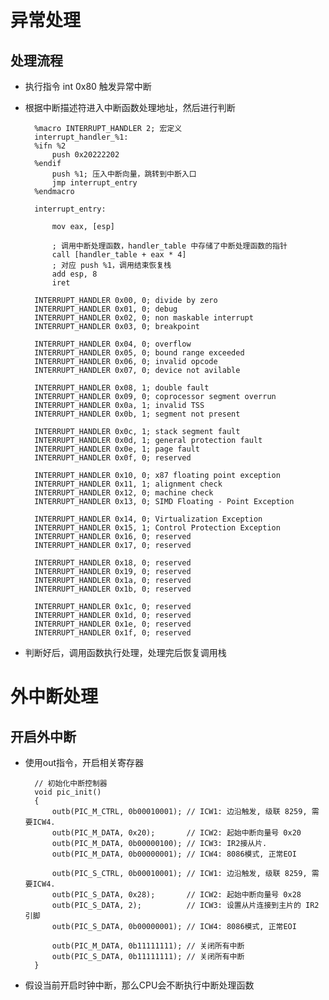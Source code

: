 # 异常处理
## 处理流程
- 执行指令 int 0x80 触发异常中断
    
- 根据中断描述符进入中断函数处理地址，然后进行判断

        %macro INTERRUPT_HANDLER 2; 宏定义
        interrupt_handler_%1:
        %ifn %2
            push 0x20222202
        %endif
            push %1; 压入中断向量，跳转到中断入口
            jmp interrupt_entry
        %endmacro

        interrupt_entry:

            mov eax, [esp]

            ; 调用中断处理函数，handler_table 中存储了中断处理函数的指针
            call [handler_table + eax * 4]
            ; 对应 push %1，调用结束恢复栈
            add esp, 8
            iret
        
        INTERRUPT_HANDLER 0x00, 0; divide by zero
        INTERRUPT_HANDLER 0x01, 0; debug
        INTERRUPT_HANDLER 0x02, 0; non maskable interrupt
        INTERRUPT_HANDLER 0x03, 0; breakpoint

        INTERRUPT_HANDLER 0x04, 0; overflow
        INTERRUPT_HANDLER 0x05, 0; bound range exceeded
        INTERRUPT_HANDLER 0x06, 0; invalid opcode
        INTERRUPT_HANDLER 0x07, 0; device not avilable

        INTERRUPT_HANDLER 0x08, 1; double fault
        INTERRUPT_HANDLER 0x09, 0; coprocessor segment overrun
        INTERRUPT_HANDLER 0x0a, 1; invalid TSS
        INTERRUPT_HANDLER 0x0b, 1; segment not present

        INTERRUPT_HANDLER 0x0c, 1; stack segment fault
        INTERRUPT_HANDLER 0x0d, 1; general protection fault
        INTERRUPT_HANDLER 0x0e, 1; page fault
        INTERRUPT_HANDLER 0x0f, 0; reserved

        INTERRUPT_HANDLER 0x10, 0; x87 floating point exception
        INTERRUPT_HANDLER 0x11, 1; alignment check
        INTERRUPT_HANDLER 0x12, 0; machine check
        INTERRUPT_HANDLER 0x13, 0; SIMD Floating - Point Exception

        INTERRUPT_HANDLER 0x14, 0; Virtualization Exception
        INTERRUPT_HANDLER 0x15, 1; Control Protection Exception
        INTERRUPT_HANDLER 0x16, 0; reserved
        INTERRUPT_HANDLER 0x17, 0; reserved

        INTERRUPT_HANDLER 0x18, 0; reserved
        INTERRUPT_HANDLER 0x19, 0; reserved
        INTERRUPT_HANDLER 0x1a, 0; reserved
        INTERRUPT_HANDLER 0x1b, 0; reserved

        INTERRUPT_HANDLER 0x1c, 0; reserved
        INTERRUPT_HANDLER 0x1d, 0; reserved
        INTERRUPT_HANDLER 0x1e, 0; reserved
        INTERRUPT_HANDLER 0x1f, 0; reserved

- 判断好后，调用函数执行处理，处理完后恢复调用栈

# 外中断处理
## 开启外中断

- 使用out指令，开启相关寄存器

        // 初始化中断控制器
        void pic_init()
        {
            outb(PIC_M_CTRL, 0b00010001); // ICW1: 边沿触发, 级联 8259, 需要ICW4.
            outb(PIC_M_DATA, 0x20);       // ICW2: 起始中断向量号 0x20
            outb(PIC_M_DATA, 0b00000100); // ICW3: IR2接从片.
            outb(PIC_M_DATA, 0b00000001); // ICW4: 8086模式, 正常EOI

            outb(PIC_S_CTRL, 0b00010001); // ICW1: 边沿触发, 级联 8259, 需要ICW4.
            outb(PIC_S_DATA, 0x28);       // ICW2: 起始中断向量号 0x28
            outb(PIC_S_DATA, 2);          // ICW3: 设置从片连接到主片的 IR2 引脚
            outb(PIC_S_DATA, 0b00000001); // ICW4: 8086模式, 正常EOI

            outb(PIC_M_DATA, 0b11111111); // 关闭所有中断
            outb(PIC_S_DATA, 0b11111111); // 关闭所有中断
        }

- 假设当前开启时钟中断，那么CPU会不断执行中断处理函数